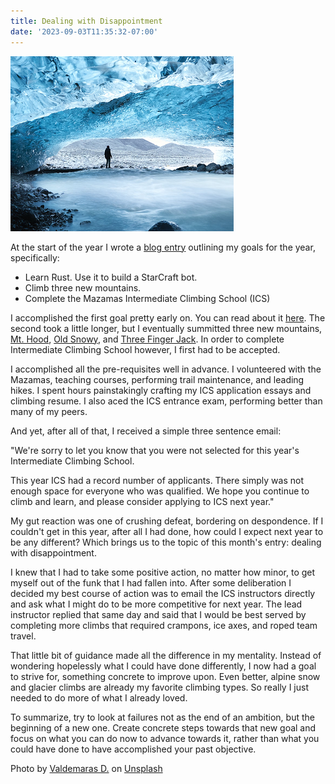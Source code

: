 ```yaml
---
title: Dealing with Disappointment
date: '2023-09-03T11:35:32-07:00'
---
```

![Disappointment](/assets/images/disappointment.png)

At the start of the year I wrote a [blog entry](https://jjmtaylor.com/2023-resolutions/) outlining my goals for the year, specifically:

* Learn Rust. Use it to build a StarCraft bot.
* Climb three new mountains.
* Complete the Mazamas Intermediate Climbing School (ICS)

I accomplished the first goal pretty early on.  You can read about it [here](https://jjmtaylor.com/starcraft-rust-bot/).  The second took a little longer, but I eventually summitted three new mountains, [Mt. Hood](https://www.fs.usda.gov/mthood), [Old Snowy](https://www.wta.org/go-hiking/hikes/old-snowy-mountain-elk-pass), and [Three Finger Jack](https://www.alltrails.com/trail/us/oregon/three-fingered-jack-via-pacific-crest-trail). In order to complete Intermediate Climbing School however, I first had to be accepted.

I accomplished all the pre-requisites well in advance.  I volunteered with the Mazamas, teaching courses, performing trail maintenance, and leading hikes. I spent hours painstakingly crafting my ICS application essays and climbing resume. I also aced the ICS entrance exam, performing better than many of my peers.  

And yet, after all of that, I received a simple three sentence email:

"We're sorry to let you know that you were not selected for this year's Intermediate Climbing School.



This year ICS had a record number of applicants. There simply was not enough space for everyone who was qualified. We hope you continue to climb and learn, and please consider applying to ICS next year."

My gut reaction was one of crushing defeat, bordering on despondence.  If I couldn't get in this year, after all I had done, how could I expect next year to be any different? Which brings us to the topic of this month's entry: dealing with disappointment.

I knew that I had to take some positive action, no matter how minor, to get myself out of the funk that I had fallen into.  After some deliberation I decided my best course of action was to email the ICS instructors directly and ask what I might do to be more competitive for next year.  The lead instructor replied that same day and said that I would be best served by completing more climbs that required crampons, ice axes, and roped team travel.  

That little bit of guidance made all the difference in my mentality.  Instead of wondering hopelessly what I could have done differently, I now had a goal to strive for, something concrete to improve upon.  Even better, alpine snow and glacier climbs are already my favorite climbing types.  So really I just needed to do more of what I already loved.  

To summarize, try to look at failures not as the end of an ambition, but the beginning of a new one.  Create concrete steps towards that new goal and focus on what you can do now to advance towards it, rather than what you could have done to have accomplished your past objective.

Photo by <a href="https://unsplash.com/@deko_photo4?utm_source=unsplash&utm_medium=referral&utm_content=creditCopyText">Valdemaras D.</a> on <a href="https://unsplash.com/photos/yAXv5bgFGQ8?utm_source=unsplash&utm_medium=referral&utm_content=creditCopyText">Unsplash</a>
